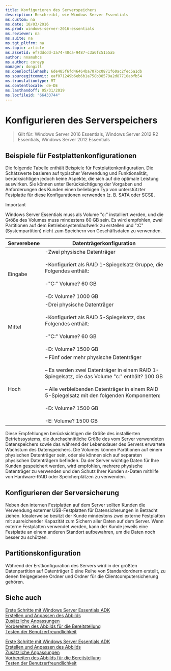```yaml
---
title: Konfigurieren des Serverspeichers
description: Beschreibt, wie Windows Server Essentials
ms.custom: na
ms.date: 10/03/2016
ms.prod: windows-server-2016-essentials
ms.reviewer: na
ms.suite: na
ms.tgt_pltfrm: na
ms.topic: article
ms.assetid: ef7ddcdd-3a74-40ca-9487-c3a6fc5155a5
author: nnamuhcs
ms.author: coreyp
manager: dongill
ms.openlocfilehash: 6de485f6fd46464ba707bc0871f60ac2fec5a1db
ms.sourcegitcommit: eaf071249b6eb6b1a758b38579a2d87710abfb54
ms.translationtype: MT
ms.contentlocale: de-DE
ms.lasthandoff: 05/31/2019
ms.locfileid: "66433744"
---
```

# <a name="configure-server-storage"></a>Konfigurieren des Serverspeichers

>Gilt für: Windows Server 2016 Essentials, Windows Server 2012 R2 Essentials, Windows Server 2012 Essentials

## <a name="sample-hard-disk-configurations"></a>Beispiele für Festplattenkonfigurationen  
 Die folgende Tabelle enthält Beispiele für Festplattenkonfiguration. Die Schätzwerte basieren auf typischer Verwendung und Funktionalität, berücksichtigen jedoch keine Aspekte, die sich auf die optimale Leistung auswirken. Sie können unter Berücksichtigung der Vorgaben und Anforderungen des Kunden einen beliebigen Typ von unterstützter Festplatte für diese Konfigurationen verwenden (z. B. SATA oder SCSI).  
  
> [!IMPORTANT]
>   Windows Server Essentials muss als Volume "c:" installiert werden, und die Größe des Volumes muss mindestens 60 GB sein. Es wird empfohlen, zwei Partitionen auf dem Betriebssystemlaufwerk zu erstellen und ":C" (Systempartition) nicht zum Speichern von Geschäftsdaten zu verwenden.  
  
|Serverebene|Datenträgerkonfiguration|  
|------------------|------------------------|  
|Eingabe|-Zwei physische Datenträger<br /><br /> -Konfiguriert als RAID 1-Spiegelsatz Gruppe, die Folgendes enthält:<br /><br /> -"C:" Volume? 60 GB<br /><br /> -D: Volume? 1000 GB|  
|Mittel|-Drei physische Datenträger<br /><br /> -Konfiguriert als RAID 5-Spiegelsatz, das Folgendes enthält:<br /><br /> -"C:" Volume? 60 GB<br /><br /> -D: Volume? 1500 GB|  
|Hoch|– Fünf oder mehr physische Datenträger<br /><br /> – Es werden zwei Datenträger in einem RAID 1-Spiegelsatz, die das Volume "c:" enthält? 100 GB<br /><br /> – Alle verbleibenden Datenträger in einem RAID 5-Spiegelsatz mit den folgenden Komponenten:<br /><br /> -D: Volume? 1500 GB<br /><br /> -E: Volume? 1500 GB|  
  
 Diese Empfehlungen berücksichtigen die Größe des installierten Betriebssystems, die durchschnittliche Größe des vom Server verwendeten Datenspeichers sowie das während der Lebensdauer des Servers erwartete Wachstum des Datenspeichers. Die Volumes können Partitionen auf einem physischen Datenträger sein, oder sie können sich auf separaten physischen Datenträgern befinden. Da der Server wichtige Daten für Ihre Kunden gespeichert werden, wird empfohlen, mehrere physische Datenträger zu verwenden und den Schutz Ihrer Kunden s-Daten mithilfe von Hardware-RAID oder Speicherplätzen zu verwenden.  
  
## <a name="configuring-your-server-backup"></a>Konfigurieren der Serversicherung  
 Neben den internen Festplatten auf dem Server sollten Kunden die Verwendung externer USB-Festplatten für Datensicherungen in Betracht ziehen. Idealerweise besitzt der Kunde mindestens zwei externe Festplatten mit ausreichender Kapazität zum Sichern aller Daten auf dem Server. Wenn externe Festplatten verwendet werden, kann der Kunde jeweils eine Festplatte an einem anderen Standort aufbewahren, um die Daten noch besser zu schützen.  
  
## <a name="partition-configuration"></a>Partitionskonfiguration  
 Während der Erstkonfiguration des Servers wird in der größten Datenpartition auf Datenträger 0 eine Reihe von Standardordnern erstellt, zu denen freigegebene Ordner und Ordner für die Clientcomputersicherung gehören.  
  
## <a name="see-also"></a>Siehe auch  

 [Erste Schritte mit Windows Server Essentials ADK](Getting-Started-with-the-Windows-Server-Essentials-ADK.md)   
 [Erstellen und Anpassen des Abbilds](Creating-and-Customizing-the-Image.md)   
 [Zusätzliche Anpassungen](Additional-Customizations.md)   
 [Vorbereiten des Abbilds für die Bereitstellung](Preparing-the-Image-for-Deployment.md)   
 [Testen der Benutzerfreundlichkeit](Testing-the-Customer-Experience.md)

 [Erste Schritte mit Windows Server Essentials ADK](../install/Getting-Started-with-the-Windows-Server-Essentials-ADK.md)   
 [Erstellen und Anpassen des Abbilds](../install/Creating-and-Customizing-the-Image.md)   
 [Zusätzliche Anpassungen](../install/Additional-Customizations.md)   
 [Vorbereiten des Abbilds für die Bereitstellung](../install/Preparing-the-Image-for-Deployment.md)   
 [Testen der Benutzerfreundlichkeit](../install/Testing-the-Customer-Experience.md)

